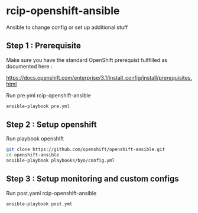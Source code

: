 # rcip-openshift-ansible
Ansible to change config or set up additional stuff


## Step 1 : Prerequisite

Make sure you have the standard OpenShift prerequist fullfilled as documented here :

https://docs.openshift.com/enterprise/3.1/install_config/install/prerequisites.html

Run pre.yml rcip-openshift-ansible 

```bash
ansible-playbook pre.yml
```


## Step 2 : Setup openshift

Run playbook openshift

```bash
git clone https://github.com/openshift/openshift-ansible.git
cd openshift-ansible
ansible-playbook playbooks/byo/config.yml
```

## Step 3 : Setup monitoring and custom configs

Run post.yaml rcip-openshift-ansible

```bash
ansible-playbook post.yml
```
